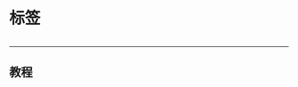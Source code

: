 # 标签
<div style="display:flex;justify-content: space-between;">
<tag src='/tags/tag1' name='记录' color='var(--tag-life-color)' count=3 />
<tag src='/tags/tag2' name='笔记' color='var(--tag-note-color)' count=13 />
<tag src='/tags/tag3' name='教程' color='var(--tag-tutorial-color)' count=7 />
<tag src='/tags/tag4' name='Web' color='var(--tag-Web-color)' count=8 />
<tag src='/tags/tag5' name='吐槽' color='var(--tag-gush-color)' count=2 />
<tag src='/tags/tag6' name='资源' color='var(--tag-resource-color)' count=2 />
<tag src='/tags/tag7' name='其他' color='var(--tag-other-color)' count=3 />
</div> 

---

##  教程

<lazyshow>
  <column
    title='全自动文章创建'
    RecordTime='2025-2-5 14:3:48'
    src='word/全自动文章创建/note'
    overview='只需要输入一串命令 在对应的文件夹创建对应名称文件夹及其子文件'
    status='😋'
    delay='1'
    TagColor='var(--tag-tutorial-color)'
  ></column>
</lazyshow>



